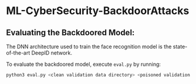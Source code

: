 # ML-CyberSecurity-BackdoorAttacks

## Evaluating the Backdoored Model:

The DNN architecture used to train the face recognition model is the state-of-the-art DeepID network.

To evaluate the backdoored model, execute `eval.py` by running:

```bash
python3 eval.py <clean validation data directory> <poisoned validation data directory> <model directory>.
